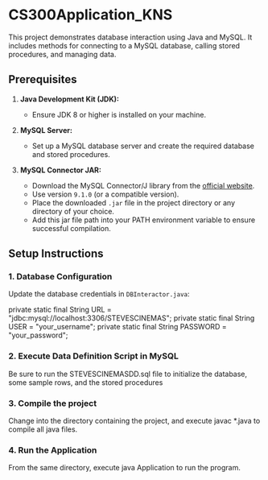 # CS300Application_KNS

This project demonstrates database interaction using Java and MySQL. It includes methods for connecting to a MySQL database, calling stored procedures, and managing data.

## **Prerequisites**

1. **Java Development Kit (JDK):**
   - Ensure JDK 8 or higher is installed on your machine.

2. **MySQL Server:**
   - Set up a MySQL database server and create the required database and stored procedures.

3. **MySQL Connector JAR:**
   - Download the MySQL Connector/J library from the [official website](https://dev.mysql.com/downloads/connector/j/).
   - Use version `9.1.0` (or a compatible version).
   - Place the downloaded `.jar` file in the project directory or any directory of your choice.
   - Add this jar file path into your PATH environment variable to ensure successful compilation.

## **Setup Instructions**

### **1. Database Configuration**
Update the database credentials in `DBInteractor.java`:

private static final String URL = "jdbc:mysql://localhost:3306/STEVESCINEMAS";
private static final String USER = "your_username";
private static final String PASSWORD = "your_password";

### **2. Execute Data Definition Script in MySQL**
Be sure to run the STEVESCINEMASDD.sql file to initialize the database, some sample rows, and the stored procedures

### **3. Compile the project**
Change into the directory containing the project, and execute javac *.java to compile all java files.

### **4. Run the Application**
From the same directory, execute java Application to run the program.
